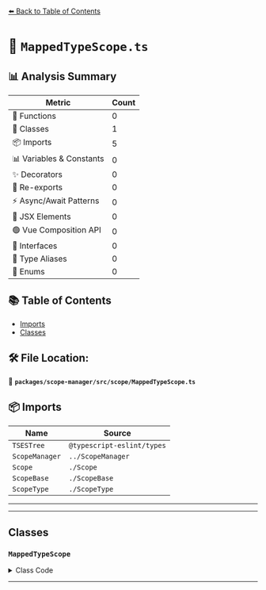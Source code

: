 [⬅️ Back to Table of Contents](../../../../index.md)

# 📄 `MappedTypeScope.ts`

## 📊 Analysis Summary

| Metric | Count |
|--------|-------|
| 🔧 Functions | 0 |
| 🧱 Classes | 1 |
| 📦 Imports | 5 |
| 📊 Variables & Constants | 0 |
| ✨ Decorators | 0 |
| 🔄 Re-exports | 0 |
| ⚡ Async/Await Patterns | 0 |
| 💠 JSX Elements | 0 |
| 🟢 Vue Composition API | 0 |
| 📐 Interfaces | 0 |
| 📑 Type Aliases | 0 |
| 🎯 Enums | 0 |

## 📚 Table of Contents

- [Imports](#imports)
- [Classes](#classes)

## 🛠️ File Location:
📂 **`packages/scope-manager/src/scope/MappedTypeScope.ts`**

## 📦 Imports

| Name | Source |
|------|--------|
| `TSESTree` | `@typescript-eslint/types` |
| `ScopeManager` | `../ScopeManager` |
| `Scope` | `./Scope` |
| `ScopeBase` | `./ScopeBase` |
| `ScopeType` | `./ScopeType` |


---


---

## Classes

### `MappedTypeScope`

<details><summary>Class Code</summary>

```ts
export class MappedTypeScope extends ScopeBase<
  ScopeType.mappedType,
  TSESTree.TSMappedType,
  Scope
> {
  constructor(
    scopeManager: ScopeManager,
    upperScope: MappedTypeScope['upper'],
    block: MappedTypeScope['block'],
  ) {
    super(scopeManager, ScopeType.mappedType, upperScope, block, false);
  }
}
```
</details>


---
